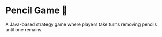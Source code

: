 # Pencil Game 🎨
A Java-based strategy game where players take turns removing pencils until one remains.

